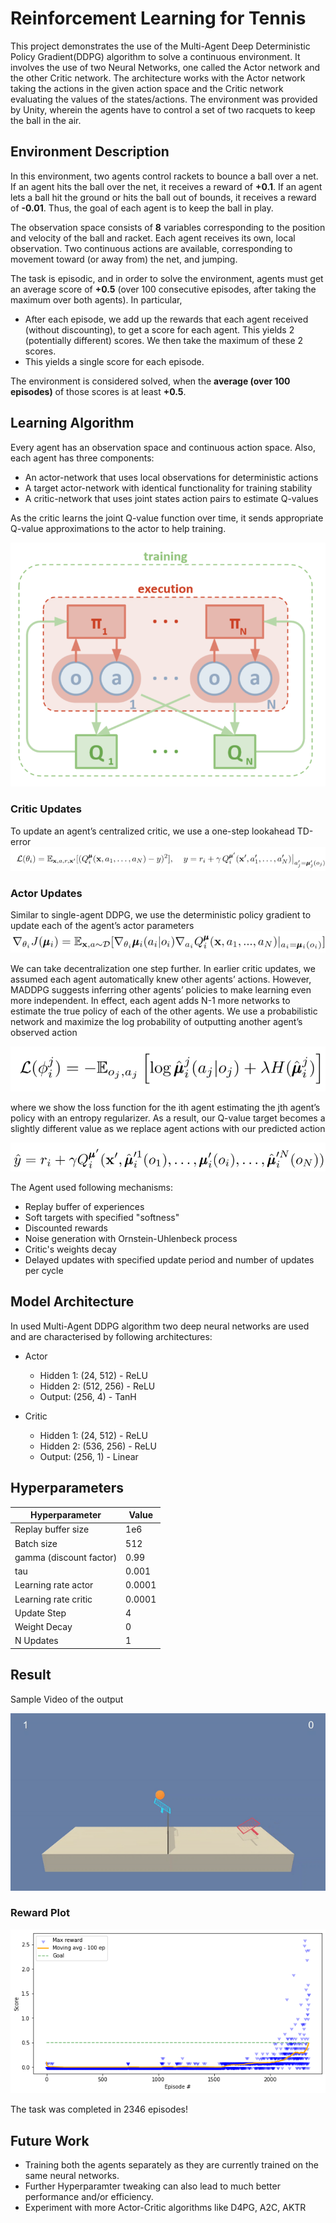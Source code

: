 # Reinforcement Learning for Tennis

This project demonstrates the use of the Multi-Agent Deep Deterministic Policy Gradient(DDPG) algorithm to solve a continuous environment. It involves the use of two Neural Networks, one called the Actor network and the other Critic network. The architecture works with the Actor network taking the actions in the given action space and the Critic network evaluating the values of the states/actions. The environment was provided by Unity, wherein the agents have to control a set of two racquets to keep the ball in the air.

## Environment Description

In this environment, two agents control rackets to bounce a ball over a net. If an agent hits the ball over the net, it receives a reward of **+0.1**. If an agent lets a ball hit the ground or hits the ball out of bounds, it receives a reward of **-0.01**. Thus, the goal of each agent is to keep the ball in play.

The observation space consists of **8** variables corresponding to the position and velocity of the ball and racket. Each agent receives its own, local observation. Two continuous actions are available, corresponding to movement toward (or away from) the net, and jumping.

The task is episodic, and in order to solve the environment, agents must get an average score of **+0.5** (over 100 consecutive episodes, after taking the maximum over both agents). In particular,

* After each episode, we add up the rewards that each agent received (without discounting), to get a score for each agent. This yields 2 (potentially different) scores. We then take the maximum of these 2 scores.
* This yields a single score for each episode.

The environment is considered solved, when the **average (over 100 episodes)** of those scores is at least **+0.5**.

## Learning Algorithm

Every agent has an observation space and continuous action space. Also, each agent has three components:
- An actor-network that uses local observations for deterministic actions
- A target actor-network with identical functionality for training stability
- A critic-network that uses joint states action pairs to estimate Q-values

As the critic learns the joint Q-value function over time, it sends appropriate Q-value approximations to the actor to help training. 

![architecture](assets/maddpg_architecture.png)

### Critic Updates 
To update an agent’s centralized critic, we use a one-step lookahead TD-error
![critic](assets/critic_updates.png)

### Actor Updates 
Similar to single-agent DDPG, we use the deterministic policy gradient to update each of the agent’s actor parameters
![actor](assets/actor_updates.png)

We can take decentralization one step further. In earlier critic updates, we assumed each agent automatically knew other agents’ actions. However, MADDPG suggests inferring other agents’ policies to make learning even more independent. In effect, each agent adds N-1 more networks to estimate the true policy of each of the other agents. We use a probabilistic network and maximize the log probability of outputting another agent’s observed action

![equation1](assets/eqn1.png)

where we show the loss function for the ith agent estimating the jth agent’s policy with an entropy regularizer. As a result, our Q-value target becomes a slightly different value as we replace agent actions with our predicted action

![equation2](assets/eqn2.png)

The Agent used following mechanisms:
* Replay buffer of experiences
* Soft targets with specified "softness"
* Discounted rewards
* Noise generation with Ornstein-Uhlenbeck process
* Critic's weights decay
* Delayed updates with specified update period and number of updates per cycle

## Model Architecture

In used Multi-Agent DDPG algorithm two deep neural networks are used and are characterised by following architectures:
- Actor    
    - Hidden 1: (24, 512)   - ReLU
    - Hidden 2: (512, 256)  - ReLU
    - Output: (256, 4)      - TanH

- Critic
    - Hidden 1: (24, 512)   - ReLU
    - Hidden 2: (536, 256)  - ReLU
    - Output: (256, 1)      - Linear

## Hyperparameters

| Hyperparameter                      | Value |
  | ----------------------------------- | ----- |
  | Replay buffer size                  | 1e6|
  | Batch size                          | 512   |
  | gamma (discount factor)             | 0.99  |
  | tau                                 | 0.001 |
  | Learning rate actor                 | 0.0001  |
  | Learning rate critic                | 0.0001   |
  | Update Step                         | 4   |
  | Weight Decay                        | 0  |
  | N Updates                           | 1   |

## Result 

Sample Video of the output


![trained_agent_sample](assets/trained_agent.gif)

### Reward Plot 
![sample_plot](assets/training_plot.png)

The task was completed in 2346 episodes!

## Future Work
- Training both the agents separately as they are currently trained on the same neural networks.
- Further Hyperparamter tweaking can also lead to much better performance and/or efficiency.
- Experiment with more Actor-Critic algorithms like D4PG, A2C, AKTR







